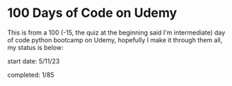 <H1>100 Days of Code on Udemy</H1>

This is from a 100 (-15, the quiz at the beginning said I'm intermediate) day of code python bootcamp on Udemy, hopefully I make it through them all, my status is below:

start date: 5/11/23

completed: 1/85